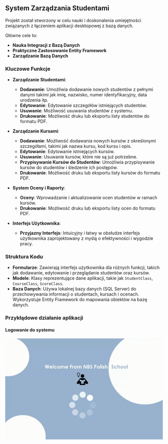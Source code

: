 ## System Zarządzania Studentami

Projekt został stworzony w celu nauki i doskonalenia umiejętności związanych z łączeniem aplikacji desktopowej z bazą danych. 

Główne cele to:

- **Nauka Integracji z Bazą Danych**
- **Praktyczne Zastosowanie Entity Framework**
- **Zarządzanie Bazą Danych**

### Kluczowe Funkcje

- **Zarządzanie Studentami**:
  - **Dodawanie**: Umożliwia dodawanie nowych studentów z pełnymi danymi takimi jak imię, nazwisko, numer identyfikacyjny, data urodzenia itp.
  - **Edytowanie**: Edytowanie szczegółów istniejących studentów.
  - **Usuwanie**: Możliwość usuwania studentów z systemu.
  - **Drukowanie**: Możliwość druku lub eksportu listy studentów do formatu PDF. 

- **Zarządzanie Kursami**:
  - **Dodawanie**: Możliwość dodawania nowych kursów z określonymi szczegółami, takimi jak nazwa kursu, kod kursu i opis.
  - **Edytowanie**: Edytowanie istniejących kursów.
  - **Usuwanie**: Usuwanie kursów, które nie są już potrzebne.
  - **Przypisywanie Kursów do Studentów**: Umożliwia przypisywanie kursów do studentów i śledzenie ich postępów.
  - **Drukowanie**: Możliwość druku lub eksportu listy kursów do formatu PDF. 

- **System Oceny i Raporty**:
  - **Oceny**: Wprowadzanie i aktualizowanie ocen studentów w ramach kursów.
  - **Drukowanie**: Możliwość druku lub eksportu listy ocen do formatu PDF. 

- **Interfejs Użytkownika**:
  - **Przyjazny Interfejs**: Intuicyjny i łatwy w obsłudze interfejs użytkownika zaprojektowany z myślą o efektywności i wygodzie pracy.

### Struktura Kodu

- **Formularze**: Zawierają interfejs użytkownika dla różnych funkcji, takich jak dodawanie, edytowanie i przeglądanie studentów oraz kursów.
- **Modele**: Klasy reprezentujące dane aplikacji, takie jak `StudentClass`, `CourseClass`, `ScoreClass`.
- **Baza Danych**: Używa lokalnej bazy danych (SQL Server) do przechowywania informacji o studentach, kursach i ocenach. Wykorzystuje Entity Framework do mapowania obiektów na bazę danych.

### Przykłądowe działanie aplikacji

#### Logowanie do systemu

![](login_rec.gif)
